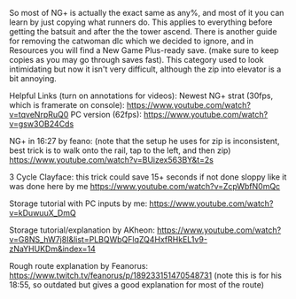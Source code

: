 So most of NG+ is actually the exact same as any%, and most of it you can learn by just copying what runners do. This applies to everything before getting the batsuit and after the the tower ascend. There is another guide for removing the catwoman dlc which we decided to ignore, and in Resources you will find a New Game Plus-ready save. (make sure to keep copies as you may go through saves fast). This category used to look intimidating but now it isn't very difficult, although the zip into elevator is a bit annoying.

Helpful Links (turn on annotations for videos):
Newest NG+ strat (30fps, which is framerate on console): https://www.youtube.com/watch?v=tqveNrpRuQ0
PC version (62fps): https://www.youtube.com/watch?v=gsw3OB24Cds

NG+ in 16:27 by feano: (note that the setup he uses for zip is inconsistent, best trick is to walk onto the rail, tap to the left, and then zip) https://www.youtube.com/watch?v=BUizex563BY&t=2s

3 Cycle Clayface: this trick could save 15+ seconds if not done sloppy like it was done here by me https://www.youtube.com/watch?v=ZcpWbfN0mQc

Storage tutorial with PC inputs by me: https://www.youtube.com/watch?v=kDuwuuX_DmQ

Storage tutorial/explanation by AKheon: https://www.youtube.com/watch?v=G8NS_hW7j8I&list=PLBQWbQFlqZQ4HxfRHkEL1v9-zNaYHUKDm&index=14

Rough route explanation by Feanorus: https://www.twitch.tv/feanorus/p/189233151470548731 (note this is for his 18:55, so outdated but gives a good explanation for most of the route)